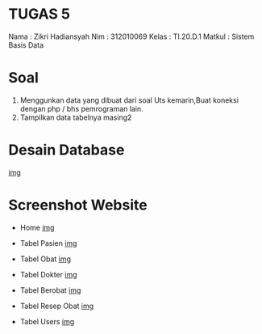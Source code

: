 # TUGAS 5

Nama : Zikri Hadiansyah
Nim : 312010069
Kelas : TI.20.D.1
Matkul : Sistem Basis Data

# Soal

1. Menggunkan data yang dibuat dari soal Uts kemarin,Buat koneksi dengan php / bhs pemrograman lain.
2. Tampilkan data tabelnya masing2

# Desain Database

[img](screenshot/ss1.jpg)

# Screenshot Website

- Home
  [img](screenshot/ss2.png)

- Tabel Pasien
  [img](screenshot/ss3.png)

- Tabel Obat
  [img](screenshot/ss4.png)

- Tabel Dokter
  [img](screenshot/ss5.png)

- Tabel Berobat
  [img](screenshot/ss6.png)

- Tabel Resep Obat
  [img](screenshot/ss7.png)

- Tabel Users
  [img](screenshot/ss8.png)
